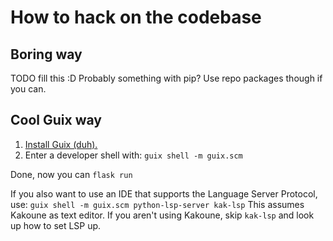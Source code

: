 # How to hack on the codebase

## Boring way
TODO fill this :D
Probably something with pip?
Use repo packages though if you can.

## Cool Guix way
1. [Install Guix (duh).](https://guix.gnu.org/en/manual/devel/en/html_node/Installation.html#Installation)
2. Enter a developer shell with: `guix shell -m guix.scm`

Done, now you can `flask run`

If you also want to use an IDE that supports the Language Server Protocol, use: `guix shell -m guix.scm python-lsp-server kak-lsp`
This assumes Kakoune as text editor. If you aren't using Kakoune, skip `kak-lsp` and look up how to set LSP up.
